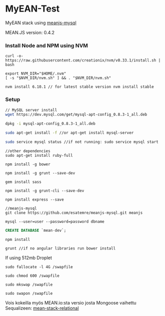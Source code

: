 # MyEAN-Test

MyEAN stack using [meanjs-mysql](https://github.com/esatemre/meanjs-mysql)

MEAN.JS version: 0.4.2

### Install Node and NPM using NVM

```shell
curl -o- https://raw.githubusercontent.com/creationix/nvm/v0.33.1/install.sh | bash

export NVM_DIR="$HOME/.nvm"
[ -s "$NVM_DIR/nvm.sh" ] && . "$NVM_DIR/nvm.sh"

nvm install 6.10.1 // for latest stable version nvm install stable

```

### Setup

```bash
// MySQL server install
wget https://dev.mysql.com/get/mysql-apt-config_0.8.3-1_all.deb

dpkg -i mysql-apt-config_0.8.3-1_all.deb

sudo apt-get install -f //or apt-get install mysql-server

sudo service mysql status //if not running: sudo service mysql start


```

```shell
//other dependencies
sudo apt-get install ruby-full

npm install -g bower

npm install -g grunt --save-dev

gem install sass

npm install -g grunt-cli --save-dev

npm install express --save
```

```shell
//meanjs-mysql
git clone https://github.com/esatemre/meanjs-mysql.git meanjs

mysql --user=user --password=password dbname
```

```sql
CREATE DATABASE `mean-dev`;
```


```shell
npm install

grunt //if no angular libraries run bower install
```

If using 512mb Droplet
```shell
sudo fallocate -l 4G /swapfile

sudo chmod 600 /swapfile

sudo mkswap /swapfile

sudo swapon /swapfile

```

Vois kokeilla myös MEAN.io:sta versio josta Mongoose vaihettu Sequalizeen: [mean-stack-relational](https://github.com/jpotts18/mean-stack-relational)
